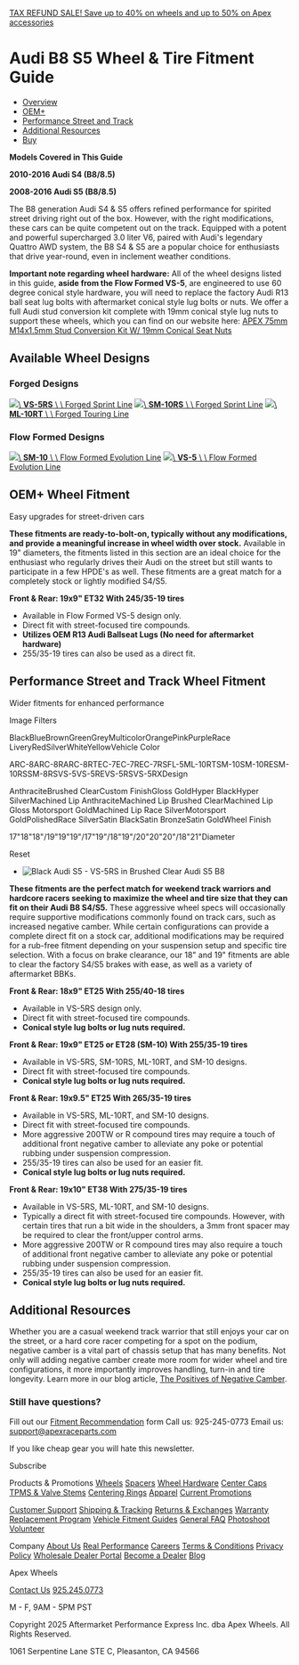 [TAX REFUND SALE! Save up to 40% on wheels and up to 50% on Apex accessories](https://apexwheels.com/wheels)

# Audi B8 S5 Wheel & Tire Fitment Guide

- [Overview](https://apexwheels.com/fitment-guides/audi/s5/audi-b8-s5-wheel-and-tire-fitment-guide#overview)
- [OEM+](https://apexwheels.com/fitment-guides/audi/s5/audi-b8-s5-wheel-and-tire-fitment-guide#oem)
- [Performance Street and Track](https://apexwheels.com/fitment-guides/audi/s5/audi-b8-s5-wheel-and-tire-fitment-guide#performance-street-and-track)
- [Additional Resources](https://apexwheels.com/fitment-guides/audi/s5/audi-b8-s5-wheel-and-tire-fitment-guide#additional-resources)
- [Buy](https://apexwheels.com/vehicles/audi/s5/b8-s5)

**Models Covered in This Guide**

**2010-2016 Audi S4 (B8/8.5)**

**2008-2016 Audi S5 (B8/8.5)**

The B8 generation Audi S4 & S5 offers refined performance for spirited street driving right out of the box. However, with the right modifications, these cars can be quite competent out on the track. Equipped with a potent and powerful supercharged 3.0 liter V6, paired with Audi's legendary Quattro AWD system, the B8 S4 & S5 are a popular choice for enthusiasts that drive year-round, even in inclement weather conditions.

**Important note regarding wheel hardware:** All of the wheel designs listed in this guide, **aside from the Flow Formed VS-5**, are engineered to use 60 degree conical style hardware, you will need to replace the factory Audi R13 ball seat lug bolts with aftermarket conical style lug bolts or nuts. We offer a full Audi stud conversion kit complete with 19mm conical style lug nuts to support these wheels, which you can find on our website here: [APEX 75mm M14x1.5mm Stud Conversion Kit W/ 19mm Conical Seat Nuts](https://apexwheels.com/accessories/wheel-stud-kits/apex-75mm-m14x1-5-audi-mercedes-5-lug-hex-head-stud-kit)

## Available Wheel Designs

### Forged Designs

[![](https://cdn.sanity.io/images/c8ihu5xk/production/812a56e75a4f751985270fe5aba7b9c5b4affded-2000x2000.png?fm=webp&w=900&h=900&q=80&fit=crop)\\
**VS-5RS** \\
\\
Forged Sprint Line](https://apexwheels.com/wheels/forged/sprint-line/vs-5rs) [![](https://cdn.sanity.io/images/c8ihu5xk/production/b444d1787e709da8a50ba23ba171bad0261e1f8d-2000x2000.png?fm=webp&w=900&h=900&q=80&fit=crop)\\
**SM-10RS** \\
\\
Forged Sprint Line](https://apexwheels.com/wheels/forged/sprint-line/sm-10rs) [![](https://cdn.sanity.io/images/c8ihu5xk/production/aad3243e47a97159a241a0a72c76880cf4e4532f-2000x2000.png?fm=webp&w=900&h=900&q=80&fit=crop)\\
**ML-10RT** \\
\\
Forged Touring Line](https://apexwheels.com/wheels/forged/touring-line/ml-10rt)

### Flow Formed Designs

[![](https://cdn.sanity.io/images/c8ihu5xk/production/a13c8118fe4883fb06476fa1e65308b867c3dff4-2000x2000.png?fm=webp&w=900&h=900&q=80&fit=crop)\\
**SM-10** \\
\\
Flow Formed Evolution Line](https://apexwheels.com/wheels/flow-formed/evolution-line/sm-10) [![](https://cdn.sanity.io/images/c8ihu5xk/production/05ccc5c1e894dc8836cb942ed90d97a79665a7f0-2000x2000.png?fm=webp&w=900&h=900&q=80&fit=crop)\\
**VS-5** \\
\\
Flow Formed Evolution Line](https://apexwheels.com/wheels/flow-formed/evolution-line/vs-5)

## OEM+ Wheel Fitment

Easy upgrades for street-driven cars

**These fitments are ready-to-bolt-on, typically without any modifications, and provide a meaningful increase in wheel width over stock.** Available in 19" diameters, the fitments listed in this section are an ideal choice for the enthusiast who regularly drives their Audi on the street but still wants to participate in a few HPDE's as well. These fitments are a great match for a completely stock or lightly modified S4/S5.

**Front & Rear: 19x9" ET32 With 245/35-19 tires**

- Available in Flow Formed VS-5 design only.
- Direct fit with street-focused tire compounds.
- **Utilizes OEM R13 Audi Ballseat Lugs (No need for aftermarket hardware)**
- 255/35-19 tires can also be used as a direct fit.


## Performance Street and Track Wheel Fitment

Wider fitments for enhanced performance

Image Filters

BlackBlueBrownGreenGreyMulticolorOrangePinkPurpleRace LiveryRedSilverWhiteYellowVehicle Color

ARC-8ARC-8RARC-8RTEC-7EC-7REC-7RSFL-5ML-10RTSM-10SM-10RESM-10RSSM-8RSVS-5VS-5REVS-5RSVS-5RXDesign

AnthraciteBrushed ClearCustom FinishGloss GoldHyper BlackHyper SilverMachined Lip AnthraciteMachined Lip Brushed ClearMachined Lip Gloss Motorsport GoldMachined Lip Race SilverMotorsport GoldPolishedRace SilverSatin BlackSatin BronzeSatin GoldWheel Finish

17"18"18"/19"19"19"/17"19"/18"19"/20"20"20"/18"21"Diameter

Reset

- ![Black Audi S5 - VS-5RS in Brushed Clear](https://cdn.sanity.io/images/c8ihu5xk/production/9bac8c961dad8677caab8ca4baf028aac91521de-4032x3024.jpg?fm=webp&w=500&h=376&q=80&fit=crop)
Audi S5 B8


**These fitments are the perfect match for weekend track warriors and hardcore racers seeking to maximize the wheel and tire size that they can fit on their Audi B8 S4/S5.** These aggressive wheel specs will occasionally require supportive modifications commonly found on track cars, such as increased negative camber. While certain configurations can provide a complete direct fit on a stock car, additional modifications may be required for a rub-free fitment depending on your suspension setup and specific tire selection. With a focus on brake clearance, our 18" and 19" fitments are able to clear the factory S4/S5 brakes with ease, as well as a variety of aftermarket BBKs.

**Front & Rear: 18x9" ET25 With 255/40-18 tires**

- Available in VS-5RS design only.
- Direct fit with street-focused tire compounds.
- **Conical style lug bolts or lug nuts required.**

**Front & Rear: 19x9" ET25 or ET28 (SM-10) With 255/35-19 tires**

- Available in VS-5RS, SM-10RS, ML-10RT, and SM-10 designs.
- Direct fit with street-focused tire compounds.
- **Conical style lug bolts or lug nuts required.**

**Front & Rear: 19x9.5" ET25 With 265/35-19 tires**

- Available in VS-5RS, ML-10RT, and SM-10 designs.
- Direct fit with street-focused tire compounds.
- More aggressive 200TW or R compound tires may require a touch of additional front negative camber to alleviate any poke or potential rubbing under suspension compression.
- 255/35-19 tires can also be used for an easier fit.
- **Conical style lug bolts or lug nuts required.**

**Front & Rear: 19x10" ET38 With 275/35-19 tires**

- Available in VS-5RS, ML-10RT, and SM-10 designs.
- Typically a direct fit with street-focused tire compounds. However, with certain tires that run a bit wide in the shoulders, a 3mm front spacer may be required to clear the front/upper control arms.
- More aggressive 200TW or R compound tires may also require a touch of additional front negative camber to alleviate any poke or potential rubbing under suspension compression.
- 255/35-19 tires can also be used for an easier fit.
- **Conical style lug bolts or lug nuts required.**

## Additional Resources

Whether you are a casual weekend track warrior that still enjoys your car on the street, or a hard core racer competing for a spot on the podium, negative camber is a vital part of chassis setup that has many benefits. Not only will adding negative camber create more room for wider wheel and tire configurations, it more importantly improves handling, turn-in and tire longevity. Learn more in our blog article, [The Positives of Negative Camber](https://apexwheels.com/blog/technical-discussion/the-positives-of-negative-camber).

### Still have questions?

Fill out our [Fitment Recommendation](https://apexwheels.com/customer-support/fitment-recommendation) form
Call us: 925-245-0773
Email us: support@apexraceparts.com

If you like cheap gear you will hate this newsletter.

Subscribe

Products & Promotions [Wheels](https://apexwheels.com/wheels) [Spacers](https://apexwheels.com/accessories/wheel-spacers) [Wheel Hardware](https://apexwheels.com/accessories/wheel-hardware) [Center Caps](https://apexwheels.com/accessories/wheel-center-caps) [TPMS & Valve Stems](https://apexwheels.com/accessories/wheel-tpms-sensors-valve-stems) [Centering Rings](https://apexwheels.com/accessories/hubcentric-wheel-centering-rings) [Apparel](https://apexwheels.com/accessories/apparel) [Current Promotions](https://apexwheels.com/sale)

[Customer Support](https://apexwheels.com/customer-support) [Shipping & Tracking](https://apexwheels.com/customer-support/shipping-tracking) [Returns & Exchanges](https://apexwheels.com/customer-support/returns-exchanges) [Warranty](https://apexwheels.com/customer-support/warranty) [Replacement Program](https://apexwheels.com/replacement-program) [Vehicle Fitment Guides](https://apexwheels.com/fitment-guides) [General FAQ](https://apexwheels.com/customer-support/faq) [Photoshoot Volunteer](https://apexwheels.com/customer-support/photoshoot-volunteer)

Company [About Us](https://apexwheels.com/about) [Real Performance](https://apexwheels.com/realperformance) [Careers](https://apply.workable.com/apexwheels/) [Terms & Conditions](https://apexwheels.com/customer-support/terms-conditions) [Privacy Policy](https://apexwheels.com/customer-support/privacy-security) [Wholesale Dealer Portal](https://dealers.apexraceparts.com/) [Become a Dealer](https://apexwheels.com/customer-support/dealer-application) [Blog](https://apexwheels.com/blog)

Apex Wheels

[Contact Us](https://apexwheels.com/contact-us) [925.245.0773](tel:0019252450773)

M - F, 9AM - 5PM PST

Copyright 2025 Aftermarket Performance Express Inc. dba Apex Wheels. All Rights Reserved.

1061 Serpentine Lane STE C, Pleasanton, CA 94566